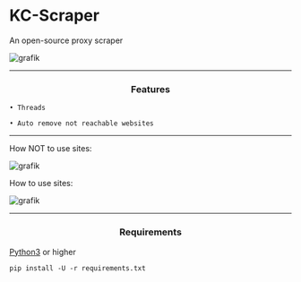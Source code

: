 # KC-Scraper
An open-source proxy scraper

![grafik](https://user-images.githubusercontent.com/70746714/182048595-c49474f0-d2ef-4097-906b-fdca439ca82b.png)

-----
### <p align="center">Features</p>

    • Threads

    • Auto remove not reachable websites


-----

How NOT to use sites:
 
   ![grafik](https://user-images.githubusercontent.com/70746714/182048403-e5f1445d-6c8b-4928-a3cb-acd4e4b5a84d.png)

How to use sites:

   ![grafik](https://user-images.githubusercontent.com/70746714/182048366-fa0c43ae-df9b-4c3c-bdb4-8b903a0ad7d6.png)
 
-----
### <p align="center">Requirements</p>

<a href="https://www.python.org/">Python3</a> or higher

`pip install -U -r requirements.txt`
